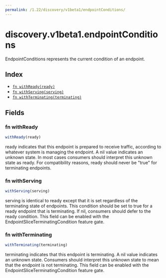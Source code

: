 ```yaml
---
permalink: /1.22/discovery/v1beta1/endpointConditions/
---
```


# discovery.v1beta1.endpointConditions

EndpointConditions represents the current condition of an endpoint.

## Index

* [`fn withReady(ready)`](#fn-withready)
* [`fn withServing(serving)`](#fn-withserving)
* [`fn withTerminating(terminating)`](#fn-withterminating)

## Fields

### fn withReady

```ts
withReady(ready)
```

ready indicates that this endpoint is prepared to receive traffic, according to whatever system is managing the endpoint. A nil value indicates an unknown state. In most cases consumers should interpret this unknown state as ready. For compatibility reasons, ready should never be "true" for terminating endpoints.

### fn withServing

```ts
withServing(serving)
```

serving is identical to ready except that it is set regardless of the terminating state of endpoints. This condition should be set to true for a ready endpoint that is terminating. If nil, consumers should defer to the ready condition. This field can be enabled with the EndpointSliceTerminatingCondition feature gate.

### fn withTerminating

```ts
withTerminating(terminating)
```

terminating indicates that this endpoint is terminating. A nil value indicates an unknown state. Consumers should interpret this unknown state to mean that the endpoint is not terminating. This field can be enabled with the EndpointSliceTerminatingCondition feature gate.
